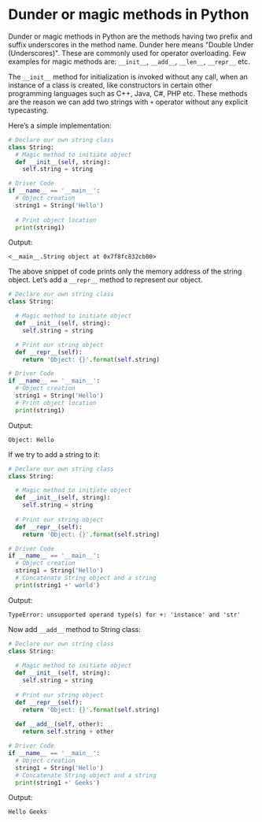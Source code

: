 # Dunder or magic methods in Python

Dunder or magic methods in Python are the methods having two prefix and suffix underscores in the method name. Dunder here means "Double Under (Underscores)". These are commonly used for operator overloading. Few examples for magic methods are: `__init__`, `__add__`, `__len__`, `__repr__` etc.

The `__init__` method for initialization is invoked without any call, when an instance of a class is created, like constructors in certain other programming languages such as C++, Java, C#, PHP etc. These methods are the reason we can add two strings with `+` operator without any explicit typecasting.

Here’s a simple implementation:

```python
# Declare our own string class
class String:
  # Magic method to initiate object
  def __init__(self, string):
    self.string = string

# Driver Code
if __name__ == '__main__':
  # Object creation
  string1 = String('Hello')
  
  # Print object location
  print(string1)
```

Output:

```
<__main__.String object at 0x7f8fc832cb00>
```

The above snippet of code prints only the memory address of the string object. Let’s add a `__repr__` method to represent our object.

```python
# Declare our own string class
class String:

  # Magic method to initiate object
  def __init__(self, string):
    self.string = string

  # Print our string object
  def __repr__(self):
    return 'Object: {}'.format(self.string)

# Driver Code
if __name__ == '__main__':
  # Object creation
  string1 = String('Hello')
  # Print object location
  print(string1)
```

Output:

```
Object: Hello
```

If we try to add a string to it:

```python
# Declare our own string class
class String:

  # Magic method to initiate object
  def __init__(self, string):
    self.string = string
  
  # Print our string object
  def __repr__(self):
    return 'Object: {}'.format(self.string)

# Driver Code
if __name__ == '__main__':
  # Object creation
  string1 = String('Hello')
  # Concatenate String object and a string
  print(string1 +' world')
```

Output:

```
TypeError: unsupported operand type(s) for +: 'instance' and 'str'
```

Now add `__add__` method to String class:

```python
# Declare our own string class
class String:
  
  # Magic method to initiate object
  def __init__(self, string):
    self.string = string
  
  # Print our string object
  def __repr__(self):
    return 'Object: {}'.format(self.string)
  
  def __add__(self, other):
    return self.string + other

# Driver Code
if __name__ == '__main__':
  # Object creation
  string1 = String('Hello')
  # Concatenate String object and a string
  print(string1 +' Geeks')
```

Output:

```
Hello Geeks
```
